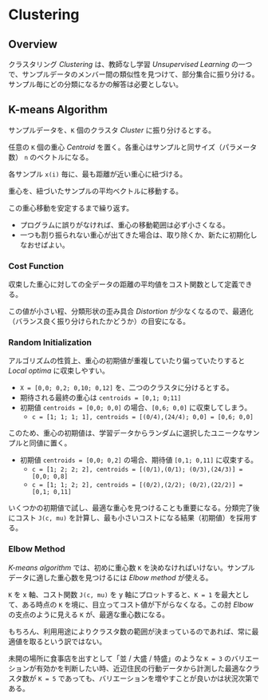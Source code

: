 # Clustering

<script type="text/x-mathjax-config">
  MathJax.Hub.Config({ tex2jax: { inlineMath: [['$','$'], ["\\(","\\)"]] } });
</script>
<script type="text/javascript"
  src="http://cdn.mathjax.org/mathjax/latest/MathJax.js?config=TeX-AMS_HTML">
</script>

## Overview

クラスタリング _Clustering_ は、教師なし学習 _Unsupervised Learning_ の一つで、サンプルデータのメンバー間の類似性を見つけて、部分集合に振り分ける。サンプル毎にどの分類になるかの解答は必要としない。

## K-means Algorithm

サンプルデータを、`K` 個のクラスタ _Cluster_ に振り分けるとする。

<script type="math/tex; mode=display" id="MathJax-Element-k_means_step1">
{\scriptsize \text{$K = $ number of clusters}} \\
{\scriptsize \text{$n = $ number of features}} \\
{\scriptsize \text{$m = $ number of examples}} \\
x^{(i)} = x^{(1)},x^{(2)}, \ldots,x^{(m)} \in \mathbb{R}^{n} \\
</script>

任意の `K` 個の重心 _Centroid_ を置く。各重心はサンプルと同サイズ（パラメータ数） `n` のベクトルになる。

<script type="math/tex; mode=display" id="MathJax-Element-k_means_step2">
{\scriptsize \text{$\mu = $ cluster centroids}} \\
\left\{ \mu_{1},\mu_{2}, \ldots,\mu_{K} \right\} = \mu_k  \in \mathbb{R}^{n}\\
</script>

各サンプル `x(i)` 毎に、最も距離が近い重心に紐づける。

<script type="math/tex; mode=display" id="MathJax-Element-k_means_step3">
{\scriptsize \text{$c = $ index of cluster to each example}} \\
c^{(i)} := \text{$j$ that minimizes} \begin{Vmatrix}
x^{(i)} - \mu_{j}
\end{Vmatrix}^{2}
</script>

<script type="math/tex; mode=display" id="MathJax-Element-k_means_step4_ex">
{\scriptsize \text{$C = $ set of examples that are assigned to each centroid}} \\
\text{ex. $c = $} \left\{ 2, 1, 1, 3, 3, 2, 1, 2 \right\} \\
\begin{align}
C_{1} & = \left\{ x^{(2)}, x^{(3)}, x^{(7)} \right\} \\
C_{2} & = \left\{ x^{(1)}, x^{(6)}, x^{(8)} \right\} \\
C_{3} & = \left\{ x^{(4)}, x^{(5)} \right\} \\
\end{align}
</script>

重心を、紐づいたサンプルの平均ベクトルに移動する。

<script type="math/tex; mode=display" id="MathJax-Element-k_means_step4">
\mu_{k} := \frac{1}{ \begin{vmatrix} C_k \end{vmatrix} } { \sum_{i \in C_k} x^{(i)} } \\
</script>

この重心移動を安定するまで繰り返す。

* プログラムに誤りがなければ、重心の移動範囲は必ず小さくなる。
* 一つも割り振られない重心が出てきた場合は、取り除くか、新たに初期化しなおせばよい。

### Cost Function

収束した重心に対しての全データの距離の平均値をコスト関数として定義できる。

<script type="math/tex; mode=display" id="MathJax-Element-k_means_cost">
J(c, \mu) = \frac{1}{m} \sum_{i = 1}^{m} \begin{Vmatrix}
x^{(i)} - \mu_{c^{(i)}}
\end{Vmatrix}^{2}
</script>

この値が小さい程、分類形状の歪み具合 _Distortion_ が少なくなるので、最適化（バランス良く振り分けられたかどうか）の目安になる。

### Random Initialization

アルゴリズムの性質上、重心の初期値が重複していたり偏っていたりすると _Local optima_ に収束しやすい。

* `X = [0,0; 0,2; 0,10; 0,12]` を、二つのクラスタに分けるとする。
* 期待される最終の重心は `centroids = [0,1; 0;11]`
* 初期値 `centroids = [0,0; 0,0]` の場合、`[0,6; 0,0]` に収束してしまう。
    * `c = [1; 1; 1; 1], centroids = [(0/4),(24/4); 0,0] = [0,6; 0,0]`

このため、重心の初期値は、学習データからランダムに選択したユニークなサンプルと同値に置く。

* 初期値 `centroids = [0,0; 0,2]` の場合、期待値 `[0,1; 0,11]` に収束する。
    * `c = [1; 2; 2; 2], centroids = [(0/1),(0/1); (0/3),(24/3)] = [0,0; 0,8]`
    * `c = [1; 1; 2; 2], centroids = [(0/2),(2/2); (0/2),(22/2)] = [0,1; 0,11]`

いくつかの初期値で試し、最適な重心を見つけることも重要になる。分類完了後にコスト `J(c, mu)` を計算し、最も小さいコストになる結果（初期値）を採用する。

### Elbow Method

_K-means algorithm_ では、初めに重心数 `K` を決めなければいけない。サンプルデータに適した重心数を見つけるには _Elbow method_ が使える。

`K` を x 軸、コスト関数 `J(c, mu)` を y 軸にプロットすると、`K = 1` を最大として、ある時点の `K` を境に、目立ってコスト値が下がらなくなる。この肘 _Elbow_ の支点のように見える `K` が、最適な重心数になる。

もちろん、利用用途によりクラスタ数の範囲が決まっているのであれば、常に最適値を取るという訳ではない。

未開の場所に食事店を出すとして「並 / 大盛 / 特盛」のような `K = 3` のバリエーションが有効かを判断したい時、近辺住民の行動データから計測した最適なクラスタ数が `K = 5` であっても、バリエーションを増やすことが良いかは状況次第である。

